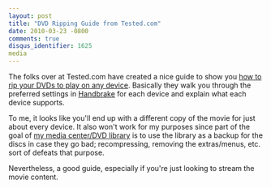 ```yaml
---
layout: post
title: "DVD Ripping Guide from Tested.com"
date: 2010-03-23 -0800
comments: true
disqus_identifier: 1625
media
---
```

The folks over at Tested.com have created a nice guide to show you [how
to rip your DVDs to play on any
device](http://www.tested.com/news/how-to-rip-dvds-to-play-on-any-devicefor-free/19/).
Basically they walk you through the preferred settings in
[Handbrake](http://handbrake.fr/) for each device and explain what each
device supports.

To me, it looks like you'll end up with a different copy of the movie
for just about every device. It also won't work for my purposes since
part of the goal of [my media center/DVD
library](/archive/2008/09/30/overview-of-my-media-center-solution.aspx)
is to use the library as a backup for the discs in case they go bad;
recompressing, removing the extras/menus, etc. sort of defeats that
purpose.

Nevertheless, a good guide, especially if you're just looking to stream
the movie content.

